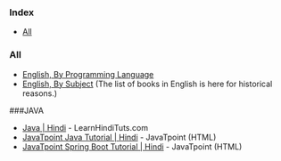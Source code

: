 ### Index

* [All](#all)


### All

* [English, By Programming Language](free-programming-books-langs.md)
* [English, By Subject](free-programming-books-subjects.md)
  (The list of books in English is here for historical reasons.)

###JAVA
* [Java | Hindi](https://www.learnhindituts.com/java) - LearnHindiTuts.com
* [JavaTpoint Java Tutorial | Hindi](https://www.javatpoint.com/java-tutorial-hindi) - JavaTpoint (HTML)
* [JavaTpoint Spring Boot Tutorial | Hindi](https://www.javatpoint.com/spring-boot-tutorial-hindi) - JavaTpoint (HTML)

